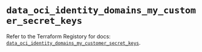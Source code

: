 # `data_oci_identity_domains_my_customer_secret_keys`

Refer to the Terraform Registory for docs: [`data_oci_identity_domains_my_customer_secret_keys`](https://registry.terraform.io/providers/oracle/oci/6.18.0/docs/data-sources/identity_domains_my_customer_secret_keys).
